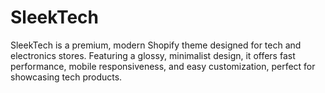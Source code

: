 # SleekTech
SleekTech is a premium, modern Shopify theme designed for tech and electronics stores. Featuring a glossy, minimalist design, it offers fast performance, mobile responsiveness, and easy customization, perfect for showcasing tech products.
